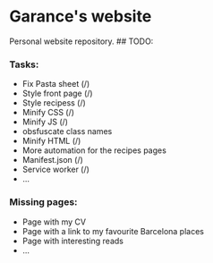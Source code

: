 # Garance's website

Personal website repository. 
## TODO: 
### Tasks: 
* Fix Pasta sheet (/)
* Style front page (/)
* Style recipess (/)
* Minify CSS (/)
* Minify JS (/)
* obsfuscate class names
* Minify HTML (/)
* More automation for the recipes pages
* Manifest.json (/)
* Service worker (/)
* ...

### Missing pages: 
* Page with my CV
* Page with a link to my favourite Barcelona places
* Page with interesting reads
* ...
